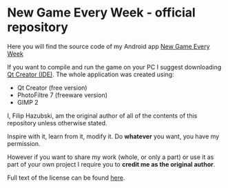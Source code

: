 # New Game Every Week - official repository

Here you will find the source code of my Android app [New Game Every Week](https://play.google.com/store/apps/details?id=com.monkeybison.newgameeveryday)

If you want to compile and run the game on your PC I suggest downloading [Qt Creator (IDE)](http://www.qt.io/download/).
The whole application was created using:
 - Qt Creator (free version)
 - PhotoFiltre 7 (freeware version)
 - GIMP 2

I, Filip Hazubski, am the original author of all of the contents of this repository unless otherwise stated.

Inspire with it, learn from it, modify it. Do **whatever** you want, you have my permission.

However if you want to share my work (whole, or only a part) or use it as part of your own project I require you to **credit me as the original author**.

Full text of the license can be found [here](https://github.com/fhazubski/NewGameEveryWeek/blob/master/LICENSE.txt).
